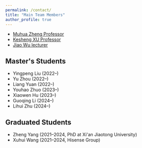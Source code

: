```yaml
---
permalink: /contact/
title: "Main Team Members"
author_profile: true
---
```


* [Muhua Zheng Professor](https://phy.ujs.edu.cn/info/1074/4811.htm)
* [Kesheng XU Professor](https://phy.ujs.edu.cn/info/1076/4799.htm)
* [Jiao Wu lecturer](https://math.ujs.edu.cn/info/1073/15583.htm)

## Master's Students

- Yingpeng Liu (2022–)
- Yu Zhou (2022–)
- Liang Yuan (2022–)
- Youhao Zhuo (2023–)
- Xiaowen Hu (2023–)
- Guoqing Li (2024–)
- Lihui Zhu (2024–)

## Graduated Students

- Zheng Yang (2021–2024, PhD at Xi'an Jiaotong University)
- Xuhui Wang (2021–2024, Hisense Group)


<!--
# Postdoc
* Jiaxin Qian (2025-)
  
# PhD
* Zidong Cui (2024-)
* Fangfang Wang (joint, 2023-)

# Master
* Zhimao Liu (2024-)
* Kewen Pan (2024-)
  
# Research assistant
* Lu Zhong (2024-)
* Wenli Duan (2024-)
* Yifei Zhao (2024-)

# Undergraduates
* Kefan Cao (2024-)
* Qingyang Gao (2024-)
* Honghao Hu (2024-)
* Juntian Huang (2024-)
* Haiqi Lu (2024-)

# Alumni:

# Undergraduates
* Chris Dong (2021-2024, Master at Beijing Normal University)
* [Zequn Lin](https://linzequn17.github.io/) (2021-2024, PhD at Westlake University)
* Haoxian Liu (2021-2024, Master at Beijing Normal University)
* Zhaofan Lu (2021-2024, Teaching at middle school)
* Runzhi Kong (2021-2024, Master at Hong Kong University of Science and Technology)
* Hua Tu (2021-2024, Master at Beijing Normal University)
* [Jiayu Weng](https://scholar.google.com/citations?user=KZGlHNIAAAAJ&hl=en&oi=ao) (2021-2024, PhD at University of Hong Kong)
* Haotian Xie (2021-2024, Master at University of Hong Kong)
* Rappy Zhu (2021-2024, Master at University of Electronic Science and Technology of China)
* Yuming Ye (2022-2024)
* Han Zhang (2022-2024)

# Visitors:
-->